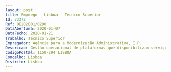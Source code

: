 ```yaml
--- 
layout: post
title: Emprego - Lisboa - Técnico Superior
Id: 73372
Ref: OE202001/0290
DataAbertura: 2020-01-07
DataFecho: 2020-01-21
Trabalho: Técnico Superior
Empregador: Agência para a Modernização Administrativa, I.P.
Descricao: Gestão operacional de plataformas que disponibilizam serviços públicos digitais, com foco em conteúdos, estratégia e adequação às necessidades dos utilizadores.Principais atividades • Assegurar a atualização, adequação e relevância dos conteúdos (texto e imagem) apresentados nos portais da AMA (eportugal.gov.pt, autenticacao.gov.pt, outros) que disponibilizam informação ou serviços para cidadãos, empresas e administração pública • Identificar necessidades de melhoria ou correção nos conteúdos ou plataformas já existentes • Articular com diferentes interlocutores da Administração Pública as necessidades de atualização e catalogação de conteúdos relacionados dos conteúdos disponibilizados nos portais AMA • Contribuir para a catalogação uniforme e coerente dos serviços públicos da administração pública em Portugal • Apoio na gestão de contratos e fornecedores externos nas áreas relacionadas com a operação da equipa (gestão de conteúdos, tradução, marketing digital, desenvolvimento web, design, etc.)
CodigoPostal: 1150-294 LISBOA
Concelho: Lisboa
Distrito: Lisboa
--- 
```

